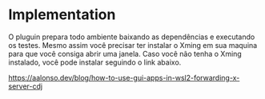 # Implementation

O pluguin prepara todo ambiente baixando as dependências e executando os testes.
Mesmo assim você precisar ter instalar o Xming em sua maquina para que você consiga
abrir uma janela. Caso você não tenha o Xming instalado, você pode instalar seguindo
o link abaixo.

https://aalonso.dev/blog/how-to-use-gui-apps-in-wsl2-forwarding-x-server-cdj

